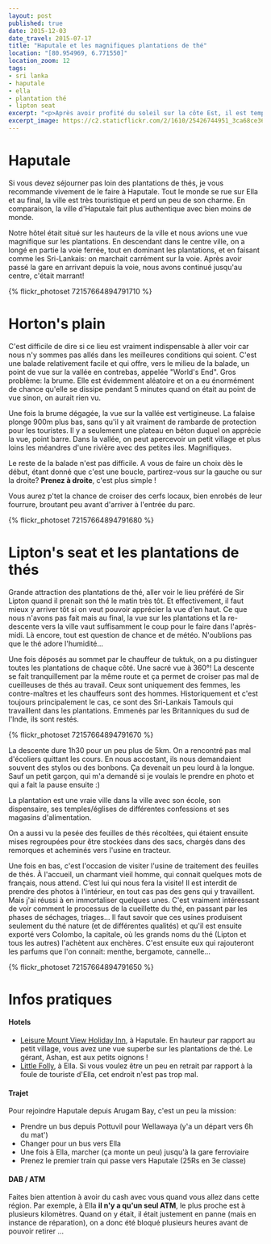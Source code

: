 ```yaml
---
layout: post
published: true
date: 2015-12-03
date_travel: 2015-07-17
title: "Haputale et les magnifiques plantations de thé"
location: "[80.954969, 6.771550]"
location_zoom: 12
tags:
- sri lanka
- haputale
- ella
- plantation thé
- lipton seat
excerpt: "<p>Après avoir profité du soleil sur la côte Est, il est temps de revenir dans les terres et d'aller voir les fameuses plantations de thé. Autant le dire tout de suite, il n'y a pas de trajet direct et facile pour faire Arugam Bay → Haputale. Après 8h et 2 tuktuks, 2 bus et un train, nous sommes arrivés! En prenant le premier bus d'Arugam Bay (Pottuvil), tout s'enchaîne plutôt facilement.</p><p>Mais ça en valait la peine, les paysages sont magnifiques. Le trajet en train était splendide et la vue de notre hôtel bluffante.</p>"
excerpt_image: https://c2.staticflickr.com/2/1610/25426744951_3ca68ce36c_c.jpg
---
```

# Haputale
Si vous devez séjourner pas loin des plantations de thés, je vous recommande vivement de le faire à Haputale. Tout le monde se rue sur Ella et au final, la ville est très touristique et perd un peu de son charme. En comparaison, la ville d'Haputale fait plus authentique avec bien moins de monde.

Notre hôtel était situé sur les hauteurs de la ville et nous avions une vue magnifique sur les plantations. En descendant dans le centre ville, on a longé en partie la voie ferrée, tout en dominant les plantations, et en faisant comme les Sri-Lankais: on marchait carrément sur la voie. Après avoir passé la gare en arrivant depuis la voie, nous avons continué jusqu'au centre, c'était marrant!

{% flickr_photoset 72157664894791710 %}

# Horton's plain
C'est difficile de dire si ce lieu est vraiment indispensable à aller voir car nous n'y sommes pas allés dans les meilleures conditions qui soient. C'est une balade relativement facile et qui offre, vers le milieu de la balade, un point de vue sur la vallée en contrebas, appelée "World's End". Gros problème: la brume. Elle est évidemment aléatoire et on a eu énormément de chance qu'elle se dissipe pendant 5 minutes quand on était au point de vue sinon, on aurait rien vu.

Une fois la brume dégagée, la vue sur la vallée est vertigineuse. La falaise plonge 900m plus bas, sans qu'il y ait vraiment de rambarde de protection pour les touristes. Il y a seulement une plateau en béton duquel on apprécie la vue, point barre. Dans la vallée, on peut apercevoir un petit village et plus loins les méandres d'une rivière avec des petites iles. Magnifiques.

Le reste de la balade n'est pas difficile. A vous de faire un choix dès le début, étant donné que c'est une boucle, partirez-vous sur la gauche ou sur la droite? **Prenez à droite**, c'est plus simple !

Vous aurez p'tet la chance de croiser des cerfs locaux, bien enrobés de leur fourrure, broutant peu avant d'arriver à l'entrée du parc.

{% flickr_photoset 72157664894791680 %}

# Lipton's seat et les plantations de thés
Grande attraction des plantations de thé, aller voir le lieu préféré de Sir Lipton quand il prenait son thé le matin très tôt. Et effectivement, il faut mieux y arriver tôt si on veut pouvoir apprécier la vue d'en haut. Ce que nous n'avons pas fait mais au final, la vue sur les plantations et la re-descente vers la ville vaut suffisamment le coup pour le faire dans l'après-midi. Là encore, tout est question de chance et de météo. N'oublions pas que le thé adore l'humidité...

Une fois déposés au sommet par le chauffeur de tuktuk, on a pu distinguer toutes les plantations de chaque côté. Une sacré vue à 360°! La descente se fait tranquillement par la même route et ça permet de croiser pas mal de cueilleuses de thés au travail. Ceux sont uniquement des femmes, les contre-maîtres et les chauffeurs sont des hommes. Historiquement et c'est toujours principalement le cas, ce sont des Sri-Lankais Tamouls qui travaillent dans les plantations. Emmenés par les Britanniques du sud de l'Inde, ils sont restés.

{% flickr_photoset 72157664894791670 %}

La descente dure 1h30 pour un peu plus de 5km. On a rencontré pas mal d'écoliers quittant les cours. En nous accostant, ils nous demandaient souvent des stylos ou des bonbons. Ça devenait un peu lourd à la longue. Sauf un petit garçon, qui m'a demandé si je voulais le prendre en photo et qui a fait la pause ensuite :)

La plantation est une vraie ville dans la ville avec son école, son dispensaire, ses temples/églises de différentes confessions et ses magasins d'alimentation.

On a aussi vu la pesée des feuilles de thés récoltées, qui étaient ensuite mises regroupées pour être stockées dans des sacs, chargés dans des remorques et acheminés vers l'usine en tracteur.

Une fois en bas, c'est l'occasion de visiter l'usine de traitement des feuilles de thés. À l'accueil, un charmant vieil homme, qui connait quelques mots de français, nous attend. C’est lui qui nous fera la visite! Il est interdit de prendre des photos à l'intérieur, en tout cas pas des gens qui y travaillent. Mais j'ai réussi à en immortaliser quelques unes. C'est vraiment intéressant de voir comment le processus de la cueillette du thé, en passant par les phases de séchages, triages... Il faut savoir que ces usines produisent seulement du thé nature (et de différentes qualités) et qu'il est ensuite exporté vers Colombo, la capitale, où les grands noms du thé (Lipton et tous les autres) l'achètent aux enchères. C'est ensuite eux qui rajouteront les parfums que l'on connait: menthe, bergamote, cannelle...

{% flickr_photoset 72157664894791650 %}

# Infos pratiques

#### Hotels

 - [Leisure Mount View Holiday Inn](http://4sq.com/nVN2NR), à Haputale. En hauteur par rapport au petit village, vous avez une vue superbe sur les plantations de thé. Le gérant, Ashan, est aux petits oignons !
 - [Little Folly](http://4sq.com/NNh57R), à Ella. Si vous voulez être un peu en retrait par rapport à la foule de touriste d'Ella, cet endroit n'est pas trop mal.

#### Trajet

Pour rejoindre Haputale depuis Arugam Bay, c'est un peu la mission:

 - Prendre un bus depuis Pottuvil pour Wellawaya (y'a un départ vers 6h du mat')
 - Changer pour un bus vers Ella
 - Une fois à Ella, marcher (ça monte un peu) jusqu'à la gare ferroviaire
 - Prenez le premier train qui passe vers Haputale (25Rs en 3e classe)

#### DAB / ATM

Faites bien attention à avoir du cash avec vous quand vous allez dans cette région. Par exemple, à Ella **il n'y a qu'un seul ATM**, le plus proche est à plusieurs kilomètres.
Quand on y était, il était justement en panne (mais en instance de réparation), on a donc été bloqué plusieurs heures avant de pouvoir retirer ...
